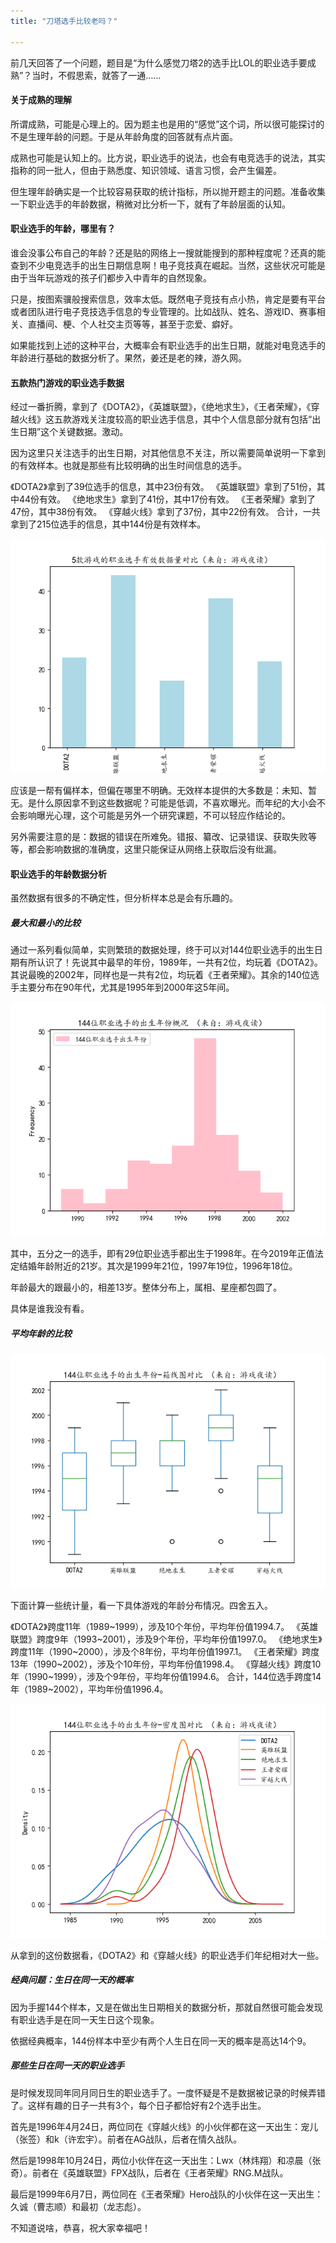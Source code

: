 ```yaml
---
title: "刀塔选手比较老吗？"

---
```


前几天回答了一个问题，题目是“为什么感觉刀塔2的选手比LOL的职业选手要成熟”？当时，不假思索，就答了一通……

#### 关于成熟的理解

所谓成熟，可能是心理上的。因为题主也是用的“感觉”这个词，所以很可能探讨的不是生理年龄的问题。于是从年龄角度的回答就有点片面。

成熟也可能是认知上的。比方说，职业选手的说法，也会有电竞选手的说法，其实指称的同一批人，但由于熟悉度、知识领域、语言习惯，会产生偏差。

但生理年龄确实是一个比较容易获取的统计指标，所以抛开题主的问题。准备收集一下职业选手的年龄数据，稍微对比分析一下，就有了年龄层面的认知。

#### 职业选手的年龄，哪里有？

谁会没事公布自己的年龄？还是贴的网络上一搜就能搜到的那种程度呢？还真的能查到不少电竞选手的出生日期信息啊！电子竞技真在崛起。当然，这些状况可能是由于当年玩游戏的孩子们都步入中青年的自然现象。

只是，按图索骥般搜索信息，效率太低。既然电子竞技有点小热，肯定是要有平台或者团队进行电子竞技选手信息的专业管理的。比如战队、姓名、游戏ID、赛事相关、直播间、梗、个人社交主页等等，甚至于恋爱、癖好。

如果能找到上述的这种平台，大概率会有职业选手的出生日期，就能对电竞选手的年龄进行基础的数据分析了。果然，姜还是老的辣，游久网。

#### 五款热门游戏的职业选手数据

经过一番折腾，拿到了《DOTA2》，《英雄联盟》，《绝地求生》，《王者荣耀》，《穿越火线》这五款游戏关注度较高的职业选手信息，其中个人信息部分就有包括“出生日期”这个关键数据。激动。

因为这里只关注选手的出生日期，对其他信息不关注，所以需要简单说明一下拿到的有效样本。也就是那些有比较明确的出生时间信息的选手。

《DOTA2》拿到了39位选手的信息，其中23份有效。
《英雄联盟》拿到了51份，其中44份有效。
《绝地求生》拿到了41份，其中17份有效。
《王者荣耀》拿到了47份，其中38份有效。
《穿越火线》拿到了37份，其中22份有效。
合计，一共拿到了215位选手的信息，其中144份是有效样本。

![5款游戏的职业选手有效数据量对比（来自：游戏夜读）](../assets/img/game1night/2019-06-01-211-0.png)

应该是一帮有偏样本，但偏在哪里不明确。无效样本提供的大多数是：未知、暂无。是什么原因拿不到这些数据呢？可能是低调，不喜欢曝光。而年纪的大小会不会影响曝光心理，这个可能是另外一个研究课题，不可以轻应作结论的。

另外需要注意的是：数据的错误在所难免。错报、纂改、记录错误、获取失败等等，都会影响数据的准确度，这里只能保证从网络上获取后没有纰漏。

#### 职业选手的年龄数据分析

虽然数据有很多的不确定性，但分析样本总是会有乐趣的。

##### 最大和最小的比较

通过一系列看似简单，实则繁琐的数据处理，终于可以对144位职业选手的出生日期有所认识了！先说其中最早的年份，1989年，一共有2位，均玩着《DOTA2》。其说最晚的2002年，同样也是一共有2位，均玩着《王者荣耀》。其余的140位选手主要分布在90年代，尤其是1995年到2000年这5年间。

![144位职业选手的出生年份概况 （来自：游戏夜读）](../assets/img/game1night/2019-06-01-211-1.png)

其中，五分之一的选手，即有29位职业选手都出生于1998年。在今2019年正值法定结婚年龄附近的21岁。其次是1999年21位，1997年19位，1996年18位。

年龄最大的跟最小的，相差13岁。整体分布上，属相、星座都包圆了。

具体是谁我没有看。

##### 平均年龄的比较

![144位职业选手的出生年份-箱线图对比 （来自：游戏夜读）](../assets/img/game1night/2019-06-01-211-3.png)


下面计算一些统计量，看一下具体游戏的年龄分布情况。四舍五入。

《DOTA2》跨度11年（1989~1999），涉及10个年份，平均年份值1994.7。
《英雄联盟》跨度9年（1993~2001），涉及9个年份，平均年份值1997.0。
《绝地求生》跨度11年（1990~2000），涉及个8年份，平均年份值1997.1。
《王者荣耀》跨度13年（1990~2002），涉及个10年份，平均年份值1998.4。
《穿越火线》跨度10年（1990~1999），涉及个9年份，平均年份值1994.6。
合计，144位选手跨度14年（1989~2002），平均年份值1996.4。

![144位职业选手的出生年份-密度图对比 （来自：游戏夜读）](../assets/img/game1night/2019-06-01-211-2.png)

从拿到的这份数据看，《DOTA2》和《穿越火线》的职业选手们年纪相对大一些。

##### 经典问题：生日在同一天的概率

因为手握144个样本，又是在做出生日期相关的数据分析，那就自然很可能会发现有职业选手是在同一天生日这个现象。

依据经典概率，144份样本中至少有两个人生日在同一天的概率是高达14个9。

##### 那些生日在同一天的职业选手

是时候发现同年同月同日生的职业选手了。一度怀疑是不是数据被记录的时候弄错了。这样有趣的日子一共有3个，每个日子都恰好有2个选手出生。

首先是1996年4月24日，两位同在《穿越火线》的小伙伴都在这一天出生：宠儿（张签）和k（许宏宇）。前者在AG战队，后者在情久战队。

然后是1998年10月24日，两位小伙伴在这一天出生：Lwx（林炜翔）和凉晨（张奇）。前者在《英雄联盟》FPX战队，后者在《王者荣耀》RNG.M战队。

最后是1999年6月7日，两位同在《王者荣耀》Hero战队的小伙伴在这一天出生：久诚（曹志顺）和最初（龙志彪）。

不知道说啥，恭喜，祝大家幸福吧！
